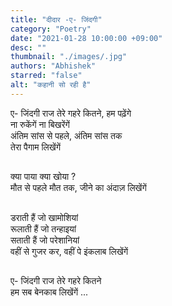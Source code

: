 ```yaml
---
title: "दीदार -ए- जिंदगी"
category: "Poetry"
date: "2021-01-28 10:00:00 +09:00"
desc: ""
thumbnail: "./images/.jpg"
authors: "Abhishek"
starred: "false"
alt: "कहानी सो रही है"
---
```


ए- जिंदगी राज तेरे गहरे कितने, हम पढ़ेंगे                                                         
ना रुकेंगें ना बिखरेंगें                                                                              
अंतिम सांस से पहले, अंतिम सांस तक                                                                                      
तेरा पैगाम लिखेंगें                                                                           
##                         
क्या पाया क्या खोया ?                                                                       
मौत से पहले मौत तक, जीने का अंदाज़ लिखेंगें                                                                              
##                           
डराती हैं जो खामोशियां                                                             
रूलाती हैं जो तन्हाइयां                                                                 
सताती हैं जो परेशानियां                                                     
वहीं से गुजर कर, वहीं पे इंकलाब लिखेंगें                                                                  
##                            
ए- जिंदगी राज तेरे गहरे कितने                                                                        
हम सब बेनकाब लिखेंगें ...                                                        